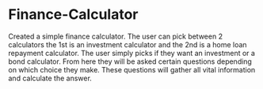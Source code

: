 # Finance-Calculator
Created a simple finance calculator.
The user can pick between 2 calculators the 1st is an investment calculator and the 2nd is a home loan repayment calculator.
The user simply picks if they want an investment or a bond calculator. From here
they will be asked certain questions depending on which choice they make.
These questions will gather all vital information and calculate the answer.
